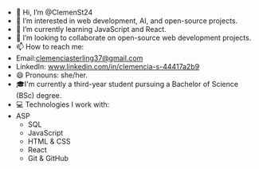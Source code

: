 - 👋 Hi, I’m @ClemenSt24
- 👀 I’m interested in web development, AI, and open-source projects.
- 🌱 I’m currently learning JavaScript and React.
- 💞️ I’m looking to collaborate on open-source web development projects.
- 📫 How to reach me:
- Email:clemenciasterling37@gmail.com
- LinkedIn: www.linkedin.com/in/clemencia-s-44417a2b9
- 😄 Pronouns: she/her.
- 🎓I'm currently a third-year student pursuing a Bachelor of Science (BSc) degree.
- 💻 Technologies I work with:
- ASP
  - SQL
  - JavaScript
  - HTML & CSS
  - React
  - Git & GitHub

<!---
ClemenSt24/ClemenSt24 is a ✨ special ✨ repository because its `README.md` (this file) appears on your GitHub profile.
You can click the Preview link to take a look at your changes.
--->
